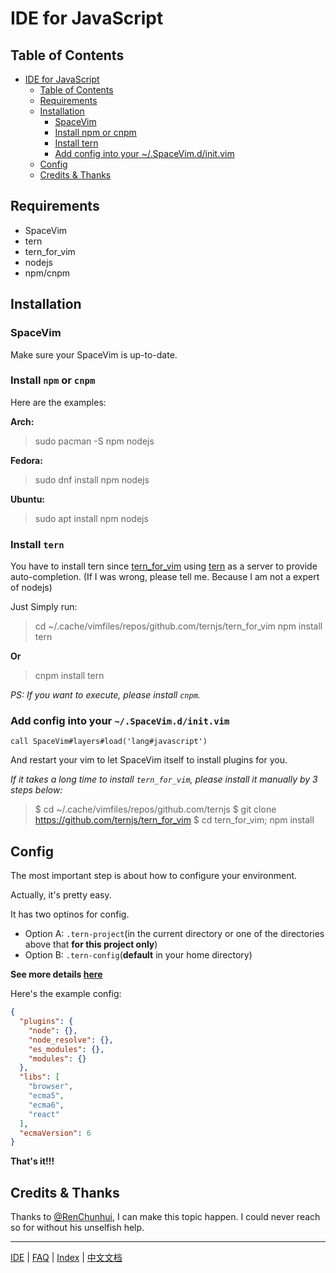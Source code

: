 # IDE for JavaScript

## Table of Contents

   * [IDE for JavaScript](#ide-for-javascript)
      * [Table of Contents](#table-of-contents)
      * [Requirements](#requirements)
      * [Installation](#installation)
         * [SpaceVim](#spacevim)
         * [Install npm or cnpm](#install-npm-or-cnpm)
         * [Install tern](#install-tern)
         * [Add config into your ~/.SpaceVim.d/init.vim](#add-config-into-your-spacevimdinitvim)
      * [Config](#config)
      * [Credits &amp; Thanks](#credits--thanks)


## Requirements

* SpaceVim
* tern
* tern_for_vim
* nodejs
* npm/cnpm

## Installation

### SpaceVim

Make sure your SpaceVim is up-to-date.

### Install `npm` or `cnpm`

Here are the examples:

**Arch:**
> sudo pacman -S npm nodejs

**Fedora:**
> sudo dnf install npm nodejs

**Ubuntu:**
> sudo apt install npm nodejs

### Install `tern`

You have to install tern since [tern_for_vim](https://github.com/ternjs/tern_for_vim) using [tern](http://ternjs.net/) as a server to provide auto-completion.
(If I was wrong, please tell me. Because I am not a expert of nodejs)

Just Simply run:
> cd ~/.cache/vimfiles/repos/github.com/ternjs/tern_for_vim
> npm install tern

**Or**

> cnpm install tern

_PS: If you want to execute, please install `cnpm`._

### Add config into your `~/.SpaceVim.d/init.vim`

```viml
call SpaceVim#layers#load('lang#javascript')
```

And restart your vim to let SpaceVim itself to install plugins for you.

_If it takes a long time to install `tern_for_vim`, please install it manually by 3 steps below:_

> $ cd ~/.cache/vimfiles/repos/github.com/ternjs
> $ git clone https://github.com/ternjs/tern_for_vim
> $ cd tern_for_vim; npm install

## Config

The most important step is about how to configure your environment.

Actually, it's pretty easy.

It has two optinos for config. 

* Option A: `.tern-project`(in the current directory or one of the directories above that **for this project only**)
* Option B: `.tern-config`(**default** in your home directory)

**See more details [here](http://ternjs.net/doc/manual.html#server)**

Here's the example config:

```json
{
  "plugins": {
    "node": {},
    "node_resolve": {},
    "es_modules": {},
    "modules": {}
  },
  "libs": [
    "browser",
    "ecma5",
    "ecma6",
    "react"
  ],
  "ecmaVersion": 6
}
```

**That's it!!!**

## Credits & Thanks

Thanks to [@RenChunhui](https://github.com/renchunhui), I can make this topic happen. I could never reach so for without his unselfish help. 

---------------

[IDE](../IDE) | [FAQ](../FAQ.md#faq) | [Index](../README.md#table-of-contents) | [中文文档](../../README_zh_CN.md#hack-spacevim)
